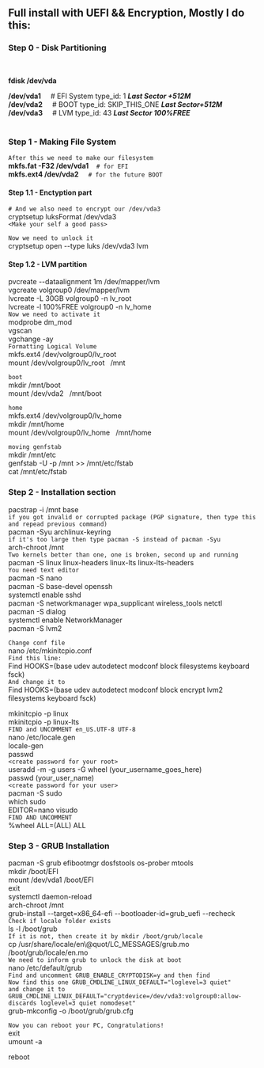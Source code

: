## Full install with UEFI && Encryption, Mostly I do this:


 
### Step 0 - Disk Partitioning
<br/>

**fdisk /dev/vda** <br/>

**/dev/vda1** &nbsp;&nbsp;&nbsp; # EFI System type_id: 1 ***Last Sector +512M***<br/>
**/dev/vda2** &nbsp;&nbsp;&nbsp; # BOOT type_id: SKIP_THIS_ONE ***Last Sector+512M***<br/>
**/dev/vda3** &nbsp;&nbsp;&nbsp; # LVM type_id: 43 ***Last Sector 100%FREE***<br/>
<br/>

### Step 1 - Making File System

`After this we need to make our filesystem`<br/>
**mkfs.fat -F32 /dev/vda1**&nbsp;&nbsp;&nbsp;&nbsp;`# for EFI`<br/>
**mkfs.ext4 /dev/vda2** &nbsp;&nbsp;&nbsp;&nbsp;`# for the future BOOT`<br/>
#### Step 1.1 - Enctyption part
`# And we also need to encrypt our /dev/vda3`<br/>
cryptsetup luksFormat /dev/vda3 <br/>
`<Make your self a good pass>` <br/>

`Now we need to unlock it`<br/>
cryptsetup open --type luks /dev/vda3 lvm<br/>
#### Step 1.2 - LVM partition
pvcreate --dataalignment 1m /dev/mapper/lvm<br/>
vgcreate volgroup0 /dev/mapper/lvm<br/>
lvcreate -L 30GB volgroup0 -n lv_root<br/>
lvcreate -l 100%FREE volgroup0 -n lv_home<br/>
`Now we need to activate it` <br/>
modprobe dm_mod<br/>
vgscan<br/>
vgchange -ay<br/>
`Formatting Logical Volume` <br/>
mkfs.ext4 /dev/volgroup0/lv_root<br/>
mount /dev/volgroup0/lv_root &nbsp;&nbsp;/mnt<br/>

`boot` <br/>
mkdir /mnt/boot<br/>
mount /dev/vda2 &nbsp;&nbsp;/mnt/boot<br/>

`home` <br/>
mkfs.ext4 /dev/volgroup0/lv_home<br/>
mkdir /mnt/home<br/>
mount /dev/volgroup0/lv_home &nbsp;&nbsp;/mnt/home<br/>

`moving genfstab` <br/>
mkdir /mnt/etc<br/>
genfstab -U -p /mnt >> /mnt/etc/fstab<br/>
cat /mnt/etc/fstab<br/>


### Step 2 - Installation section
pacstrap -i /mnt base<br/>
`if you got invalid or corrupted package (PGP signature, then type this and repead previous command)`<br/>
pacman -Syu archlinux-keyring<br/>
`if it's too large then type pacman -S instead of pacman -Syu`<br/>
arch-chroot /mnt<br/>
`Two kernels better than one, one is broken, second up and running`<br/>
pacman -S linux linux-headers linux-lts linux-lts-headers<br/>
`You need text editor`<br/>
pacman -S nano<br/>
pacman -S base-devel openssh<br/>
systemctl enable sshd<br/>
pacman -S networkmanager wpa_supplicant wireless_tools netctl<br/>
pacman -S dialog<br/>
systemctl enable NetworkManager<br/>
pacman -S lvm2<br/>


`Change conf file`<br/>
nano /etc/mkinitcpio.conf<br/>
`Find this line:`<br/>
Find HOOKS=(base udev autodetect modconf block filesystems keyboard fsck)<br/>
`And change it to`<br/>
Find HOOKS=(base udev autodetect modconf block encrypt lvm2 filesystems keyboard fsck)<br/>

mkinitcpio -p linux<br/>
mkinitcpio -p linux-lts<br/>
`FIND and UNCOMMENT en_US.UTF-8 UTF-8`<br/>
nano /etc/locale.gen<br/>
locale-gen<br/>
passwd<br/>
`<create password for your root>`<br/>
useradd -m -g users -G wheel (your_username_goes_here)<br/>
passwd (your_user_name)<br/>
`<create password for your user>`<br/>
pacman -S sudo<br/>
which sudo<br/>
EDITOR=nano visudo<br/>
`FIND AND UNCOMMENT`<br/>
%wheel ALL=(ALL) ALL<br/>


### Step 3 - GRUB Installation
pacman -S grub efibootmgr dosfstools os-prober mtools<br/>
mkdir /boot/EFI<br/>
mount /dev/vda1 /boot/EFI<br/>
exit<br/>
systemctl daemon-reload<br/>
arch-chroot /mnt<br/>
grub-install --target=x86_64-efi --bootloader-id=grub_uefi --recheck<br/>
`Check if locale folder exists`<br/>
ls -l /boot/grub<br/>
`If it is not, then create it by mkdir /boot/grub/locale`<br/>
cp /usr/share/locale/en\\@quot/LC_MESSAGES/grub.mo /boot/grub/locale/en.mo<br/>
`We need to inform grub to unlock the disk at boot`<br/>
nano /etc/default/grub<br/>
`Find and uncomment GRUB_ENABLE_CRYPTODISK=y and then find `<br/>
`Now find this one GRUB_CMDLINE_LINUX_DEFAULT="loglevel=3 quiet"`<br/>
`and change it to  GRUB_CMDLINE_LINUX_DEFAULT="cryptdevice=/dev/vda3:volgroup0:allow-discards loglevel=3 quiet nomodeset"`<br/>
grub-mkconfig -o /boot/grub/grub.cfg<br/>

`Now you can reboot your PC, Congratulations!`<br/>
exit<br/>
umount -a<br/>

reboot<br/>


